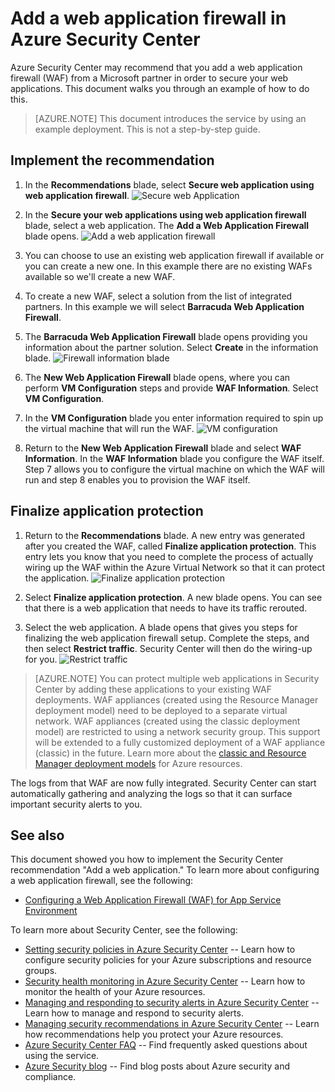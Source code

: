 <properties
   pageTitle="Add a web application firewall in Azure Security Center | Microsoft Azure"
   description="This document shows you how to implement the Azure Security Center recommendations **Add a web application firewall** and **Finalize application protection**."
   services="security-center"
   documentationCenter="na"
   authors="TerryLanfear"
   manager="MBaldwin"
   editor=""/>

<tags
   ms.service="security-center"
   ms.devlang="na"
   ms.topic="article"
   ms.tgt_pltfrm="na"
   ms.workload="na"
   ms.date="07/21/2016"
   ms.author="terrylan"/>

# Add a web application firewall in Azure Security Center

Azure Security Center may recommend that you add a web application firewall (WAF) from a Microsoft partner in order to secure your web applications. This document walks you through an example of how to do this.

> [AZURE.NOTE] This document introduces the service by using an example deployment.  This is not a step-by-step guide.

## Implement the recommendation

1. In the **Recommendations** blade, select **Secure web application using web application firewall**.
![Secure web Application][1]

2. In the **Secure your web applications using web application firewall** blade, select a web application. The **Add a Web Application Firewall** blade opens.
![Add a web application firewall][2]
3. You can choose to use an existing web application firewall if available or you can create a new one. In this example there are no existing WAFs available so we'll create a new WAF.

4. To create a new WAF, select a solution from the list of integrated partners. In this example we will select **Barracuda Web Application Firewall**.
5. The **Barracuda Web Application Firewall** blade opens providing you information about the partner solution. Select **Create** in the information blade.
![Firewall information blade][3]

6. The **New Web Application Firewall** blade opens, where you can perform **VM Configuration** steps and provide **WAF Information**. Select **VM Configuration**.

7. In the **VM Configuration** blade you enter information required to spin up the virtual machine that will run the WAF.
![VM configuration][4]
8. Return to the **New Web Application Firewall** blade and select **WAF Information**. In the **WAF Information** blade you configure the WAF itself. Step 7 allows you to configure the virtual machine on which the WAF will run and step 8 enables you to provision the WAF itself.

## Finalize application protection

1. Return to the **Recommendations** blade. A new entry was generated after you created the WAF, called **Finalize application protection**. This entry lets you know that you need to complete the process of actually wiring up the WAF within the Azure Virtual Network so that it can protect the application.
![Finalize application protection][5]

2. Select **Finalize application protection**. A new blade opens. You can see that there is a web application that needs to have its traffic rerouted.
3. Select the web application. A blade opens that gives you steps for finalizing the web application firewall setup. Complete the steps, and then select **Restrict traffic**. Security Center will then do the wiring-up for you.
![Restrict traffic][6]

> [AZURE.NOTE] You can protect multiple web applications in Security Center by adding these applications to your existing WAF deployments. WAF appliances (created using the Resource Manager deployment model) need to be deployed to a separate virtual network. WAF appliances (created using the classic deployment model) are restricted to using a network security group. This support will be extended to a fully customized deployment of a WAF appliance (classic) in the future. Learn more about the [classic and Resource Manager deployment models](../azure-classic-rm.md) for Azure resources.

The logs from that WAF are now fully integrated. Security Center can start automatically gathering and analyzing the logs so that it can surface important security alerts to you.

## See also

This document showed you how to implement the Security Center recommendation "Add a web application." To learn more about configuring a web application firewall, see the following:

- [Configuring a Web Application Firewall (WAF) for App Service Environment](../app-service-web/app-service-app-service-environment-web-application-firewall.md)

To learn more about Security Center, see the following:

- [Setting security policies in Azure Security Center](security-center-policies.md) -- Learn how to configure security policies for your Azure subscriptions and resource groups.
- [Security health monitoring in Azure Security Center](security-center-monitoring.md) -- Learn how to monitor the health of your Azure resources.
- [Managing and responding to security alerts in Azure Security Center](security-center-managing-and-responding-alerts.md) -- Learn how to manage and respond to security alerts.
- [Managing security recommendations in Azure Security Center](security-center-recommendations.md) -- Learn how recommendations help you protect your Azure resources.
- [Azure Security Center FAQ](security-center-faq.md) -- Find frequently asked questions about using the service.
- [Azure Security blog](http://blogs.msdn.com/b/azuresecurity/) -- Find blog posts about Azure security and compliance.

<!--Image references-->
[1]: ./media/security-center-add-web-application-firewall/secure-web-application.png
[2]:./media/security-center-add-web-application-firewall/add-a-waf.png
[3]: ./media/security-center-add-web-application-firewall/info-blade.png
[4]: ./media/security-center-add-web-application-firewall/select-vm-config.png
[5]: ./media/security-center-add-web-application-firewall/finalize-waf.png
[6]: ./media/security-center-add-web-application-firewall/restrict-traffic.png
